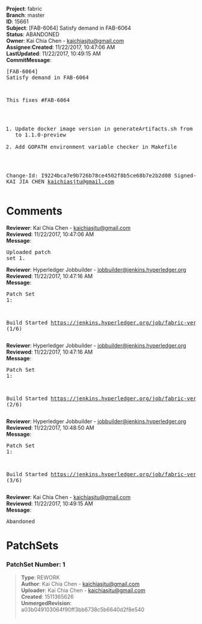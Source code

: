 <strong>Project</strong>: fabric</br><strong>Branch</strong>: master<br><strong>ID</strong>: 15661<br><strong>Subject</strong>: [FAB-6064] Satisfy demand in FAB-6064<br><strong>Status</strong>: ABANDONED<br><strong>Owner</strong>: Kai Chia Chen - kaichiasjtu@gmail.com<br><strong>Assignee</strong>:<strong>Created</strong>: 11/22/2017, 10:47:06 AM<br><strong>LastUpdated</strong>: 11/22/2017, 10:49:15 AM<br><strong>CommitMessage</strong>:<br><pre>[FAB-6064] Satisfy demand in FAB-6064

This fixes #FAB-6064

1. Update docker image version in generateArtifacts.sh from 1.0.0-beta to 1.1.0-preview
2. Add GOPATH environment variable checker in Makefile

Change-Id: I9224bca7e9b726b78ce4502f8b5ce68b7e2b2d08
Signed-off-by: KAI JIA CHEN <kaichiasjtu@gmail.com>
</pre><h1>Comments</h1><strong>Reviewer</strong>: Kai Chia Chen - kaichiasjtu@gmail.com<br><strong>Reviewed</strong>: 11/22/2017, 10:47:06 AM<br><strong>Message</strong>: <pre>Uploaded patch set 1.</pre><strong>Reviewer</strong>: Hyperledger Jobbuilder - jobbuilder@jenkins.hyperledger.org<br><strong>Reviewed</strong>: 11/22/2017, 10:47:16 AM<br><strong>Message</strong>: <pre>Patch Set 1:

Build Started https://jenkins.hyperledger.org/job/fabric-verify-two-staged-ci-check-x86_64/1685/ (1/6)</pre><strong>Reviewer</strong>: Hyperledger Jobbuilder - jobbuilder@jenkins.hyperledger.org<br><strong>Reviewed</strong>: 11/22/2017, 10:47:16 AM<br><strong>Message</strong>: <pre>Patch Set 1:

Build Started https://jenkins.hyperledger.org/job/fabric-verify-s390x/251/ (2/6)</pre><strong>Reviewer</strong>: Hyperledger Jobbuilder - jobbuilder@jenkins.hyperledger.org<br><strong>Reviewed</strong>: 11/22/2017, 10:48:50 AM<br><strong>Message</strong>: <pre>Patch Set 1:

Build Started https://jenkins.hyperledger.org/job/fabric-verify-end-2-end-x86_64/10813/ (3/6)</pre><strong>Reviewer</strong>: Kai Chia Chen - kaichiasjtu@gmail.com<br><strong>Reviewed</strong>: 11/22/2017, 10:49:15 AM<br><strong>Message</strong>: <pre>Abandoned</pre><h1>PatchSets</h1><h3>PatchSet Number: 1</h3><blockquote><strong>Type</strong>: REWORK<br><strong>Author</strong>: Kai Chia Chen - kaichiasjtu@gmail.com<br><strong>Uploader</strong>: Kai Chia Chen - kaichiasjtu@gmail.com<br><strong>Created</strong>: 1511365626<br><strong>UnmergedRevision</strong>: a03b049103064f90ff3bb6738c5b6640d2f8e540<br><br></blockquote>